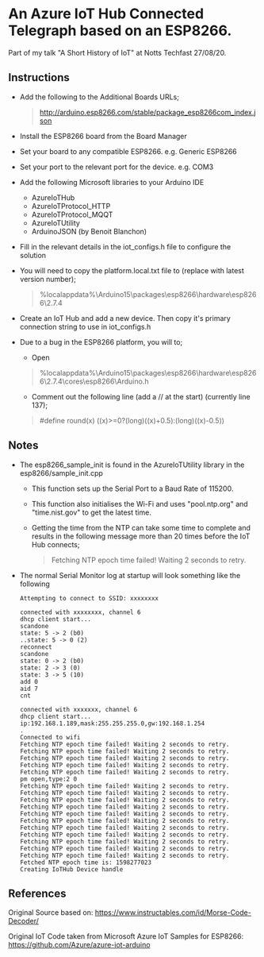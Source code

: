 # An Azure IoT Hub Connected Telegraph based on an ESP8266.

Part of my talk "A Short History of IoT" at Notts Techfast 27/08/20.

## Instructions

- Add the following to the Additional Boards URLs;
    > http://arduino.esp8266.com/stable/package_esp8266com_index.json

- Install the ESP8266 board from the Board Manager

- Set your board to any compatible ESP8266. e.g. 
Generic ESP8266

- Set your port to the relevant port for the device. e.g. COM3

- Add the following Microsoft libraries to your Arduino IDE
    - AzureIoTHub
    - AzureIoTProtocol_HTTP
    - AzureIoTProtocol_MQQT
    - AzureIoTUtility
    - ArduinoJSON (by Benoit Blanchon)

- Fill in the relevant details in the iot_configs.h file to configure the solution

- You will need to copy the platform.local.txt file to (replace with latest version number);
    > %localappdata%\Arduino15\packages\esp8266\hardware\esp8266\2.7.4
- Create an IoT Hub and add a new device. Then copy it's primary connection string to use in iot_configs.h

- Due to a bug in the ESP8266 platform, you will to;
    - Open
    >%localappdata%\Arduino15\packages\esp8266\hardware\esp8266\2.7.4\cores\esp8266\Arduino.h
    - Comment out the following line (add a // at the start) (currently line 137);
    > #define round(x)     ((x)>=0?(long)((x)+0.5):(long)((x)-0.5))

## Notes

- The esp8266_sample_init is found in the AzureIoTUtility library in the esp8266/sample_init.cpp

    - This function sets up the Serial Port to a Baud Rate of 115200.

    - This function also initialises the Wi-Fi and uses "pool.ntp.org" and "time.nist.gov" to get the latest time.

    - Getting the time from the NTP can take some time to complete and results in the following message more than 20 times before the IoT Hub connects;
        > Fetching NTP epoch time failed! Waiting 2 seconds to retry.

- The normal Serial Monitor log at startup will look something like the following

    ```
    Attempting to connect to SSID: xxxxxxxx

    connected with xxxxxxxx, channel 6
    dhcp client start...
    scandone
    state: 5 -> 2 (b0)
    ..state: 5 -> 0 (2)
    reconnect
    scandone
    state: 0 -> 2 (b0)
    state: 2 -> 3 (0)
    state: 3 -> 5 (10)
    add 0
    aid 7
    cnt 

    connected with xxxxxxx, channel 6
    dhcp client start...
    ip:192.168.1.189,mask:255.255.255.0,gw:192.168.1.254
    .
    Connected to wifi
    Fetching NTP epoch time failed! Waiting 2 seconds to retry.
    Fetching NTP epoch time failed! Waiting 2 seconds to retry.
    Fetching NTP epoch time failed! Waiting 2 seconds to retry.
    Fetching NTP epoch time failed! Waiting 2 seconds to retry.
    Fetching NTP epoch time failed! Waiting 2 seconds to retry.
    pm open,type:2 0
    Fetching NTP epoch time failed! Waiting 2 seconds to retry.
    Fetching NTP epoch time failed! Waiting 2 seconds to retry.
    Fetching NTP epoch time failed! Waiting 2 seconds to retry.
    Fetching NTP epoch time failed! Waiting 2 seconds to retry.
    Fetching NTP epoch time failed! Waiting 2 seconds to retry.
    Fetching NTP epoch time failed! Waiting 2 seconds to retry.
    Fetching NTP epoch time failed! Waiting 2 seconds to retry.
    Fetching NTP epoch time failed! Waiting 2 seconds to retry.
    Fetching NTP epoch time failed! Waiting 2 seconds to retry.
    Fetching NTP epoch time failed! Waiting 2 seconds to retry.
    Fetching NTP epoch time failed! Waiting 2 seconds to retry.
    Fetched NTP epoch time is: 1598277023
    Creating IoTHub Device handle

    ```

## References

Original Source based on: https://www.instructables.com/id/Morse-Code-Decoder/

Original IoT Code taken from Microsoft Azure IoT Samples for ESP8266: https://github.com/Azure/azure-iot-arduino